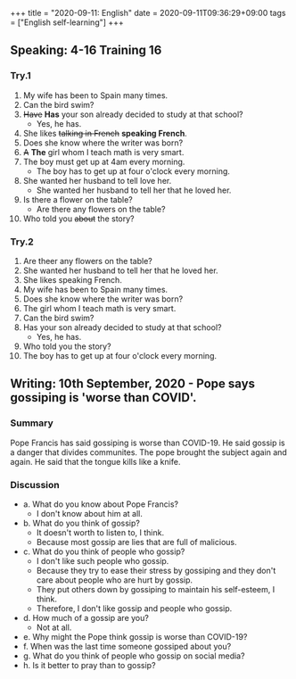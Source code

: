 +++
title =  "2020-09-11: English"
date = 2020-09-11T09:36:29+09:00
tags = ["English self-learning"]
+++

## Speaking: 4-16 Training 16

### Try.1

1. My wife has been to Spain many times.
2. Can the bird swim?
3. ~~Have~~ **Has** your son already decided to study at that school?
    - Yes, he has.
4. She likes ~~talking in French~~ **speaking French**.
5. Does she know where the writer was born?
6. ~~A~~ **The** girl whom I teach math is very smart.
7. The boy must get up at 4am every morning.
    - The boy has to get up at four o'clock every morning.
8. She wanted her husband to tell love her.
    - She wanted her husband to tell her that he loved her.
9. Is there a flower on the table?
    - Are there any flowers on the table?
10. Who told you ~~about~~ the story?

### Try.2

1. Are theer any flowers on the table?
2. She wanted her husband to tell her that he loved her.
3. She likes speaking French.
4. My wife has been to Spain many times.
5. Does she know where the writer was born?
6. The girl whom I teach math is very smart.
7. Can the bird swim?
8. Has your son already decided to study at that school?
    - Yes, he has.
9. Who told you the story?
10. The boy has to get up at four o'clock every morning.

## Writing: 10th September, 2020 - Pope says gossiping is 'worse than COVID'.

### Summary

Pope Francis has said gossiping is worse than COVID-19.
He said gossip is a danger that divides communites.
The pope brought the subject again and again.
He said that the tongue kills like a knife.

### Discussion

* a. What do you know about Pope Francis?
    - I don't know about him at all.
* b. What do you think of gossip?
    - It doesn't worth to listen to, I think.
    - Because most gossip are lies that are full of malicious.
* c. What do you think of people who gossip?
    - I don't like such people who gossip.
    - Because they try to ease their stress by gossiping and
      they don't care about people who are hurt by gossip.
    - They put others down by gossiping to maintain his self-esteem, I think.
    - Therefore, I don't like gossip and people who gossip.
* d. How much of a gossip are you?
    - Not at all.
* e. Why might the Pope think gossip is worse than COVID-19?
* f. When was the last time someone gossiped about you?
* g. What do you think of people who gossip on social media?
* h. Is it better to pray than to gossip?
